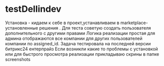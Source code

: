# testDellindev
Установка - кидаем к себе в проект,устанавливаем в marketplace- установленные решения .
Для теста советую создать пользователя дополнительного с другими правами
Логика реализации простая для админа отображаются все компании для других пользователей компании по assigned_id.
Задача тестировала на последней версии битрикс24 ентерпрайз 
Если возникли какие то проблемы с установкой или для быстрого просмотра реализации прикладываю скрины в папке screenshots
